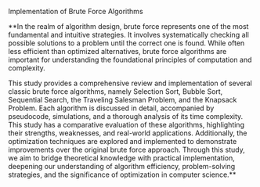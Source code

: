 Implementation of Brute Force Algorithms

**In the realm of algorithm design, brute force represents one of the most fundamental and intuitive strategies. It involves systematically checking all possible solutions to a problem until the correct one is found. While often less efficient than optimized alternatives, brute force algorithms are important for understanding the foundational principles of computation and complexity.

This study provides a comprehensive review and implementation of several classic brute force algorithms, namely Selection Sort, Bubble Sort, Sequential Search, the Traveling Salesman Problem, and the Knapsack Problem. Each algorithm is discussed in detail, accompanied by pseudocode, simulations, and a thorough analysis of its time complexity. This study has a comparative evaluation of these algorithms, highlighting their strengths, weaknesses, and real-world applications. Additionally, the optimization techniques are explored and implemented to demonstrate improvements over the original brute force approach. Through this study, we aim to bridge theoretical knowledge with practical implementation, deepening our understanding of algorithm efficiency, problem-solving strategies, and the significance of optimization in computer science.**
